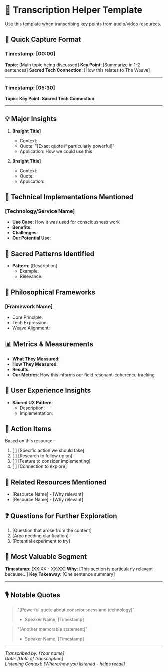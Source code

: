 # 📝 Transcription Helper Template

Use this template when transcribing key points from audio/video resources.

## 🎯 Quick Capture Format

### Timestamp: [00:00]
**Topic**: [Main topic being discussed]
**Key Point**: [Summarize in 1-2 sentences]
**Sacred Tech Connection**: [How this relates to The Weave]

---

### Timestamp: [05:30]
**Topic**: 
**Key Point**: 
**Sacred Tech Connection**: 

---

## 💡 Major Insights

1. **[Insight Title]**
   - Context: 
   - Quote: "[Exact quote if particularly powerful]"
   - Application: How we could use this

2. **[Insight Title]**
   - Context:
   - Quote: 
   - Application:

## 🔧 Technical Implementations Mentioned

### [Technology/Service Name]
- **Use Case**: How it was used for consciousness work
- **Benefits**: 
- **Challenges**: 
- **Our Potential Use**: 

## 🌟 Sacred Patterns Identified

- **Pattern**: [Description]
  - Example: 
  - Relevance: 

## 💭 Philosophical Frameworks

### [Framework Name]
- Core Principle: 
- Tech Expression: 
- Weave Alignment: 

## 📊 Metrics & Measurements

- **What They Measured**: 
- **How They Measured**: 
- **Results**: 
- **Our Metrics**: How this informs our field resonant-coherence tracking

## 🎨 User Experience Insights

- **Sacred UX Pattern**: 
  - Description: 
  - Implementation: 

## 🚀 Action Items

Based on this resource:
1. [ ] [Specific action we should take]
2. [ ] [Research to follow up on]
3. [ ] [Feature to consider implementing]
4. [ ] [Connection to explore]

## 🔗 Related Resources Mentioned

- [Resource Name] - [Why relevant]
- [Resource Name] - [Why relevant]

## ❓ Questions for Further Exploration

1. [Question that arose from the content]
2. [Area needing clarification]
3. [Potential experiment to try]

## 📌 Most Valuable Segment

**Timestamp**: [XX:XX - XX:XX]
**Why**: [This section is particularly relevant because...]
**Key Takeaway**: [One sentence summary]

---

## 🎙️ Notable Quotes

> "[Powerful quote about consciousness and technology]"
> - Speaker Name, [Timestamp]

> "[Another memorable statement]"
> - Speaker Name, [Timestamp]

---

*Transcribed by: [Your name]*  
*Date: [Date of transcription]*  
*Listening Context: [Where/how you listened - helps recall]*